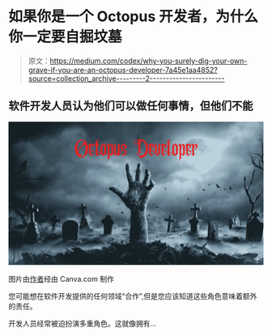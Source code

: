 # 如果你是一个 Octopus 开发者，为什么你一定要自掘坟墓

> 原文：<https://medium.com/codex/why-you-surely-dig-your-own-grave-if-you-are-an-octopus-developer-7a45e1aa4852?source=collection_archive---------2----------------------->

## 软件开发人员认为他们可以做任何事情，但他们不能

![](img/e5bc938754cb023de1944748d0c52d9a.png)

图片由[作者](http://www.arnoldcode.com)经由 Canva.com 制作

您可能想在软件开发提供的任何领域“合作”,但是您应该知道这些角色意味着额外的责任。

开发人员经常被迫扮演多重角色。这就像拥有…